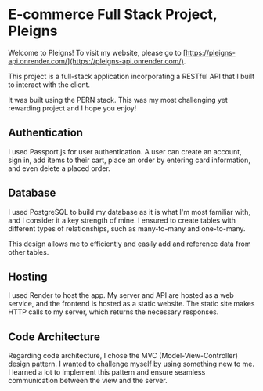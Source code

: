 # E-commerce Full Stack Project, Pleigns

Welcome to Pleigns! To visit my website, please go to [https://pleigns-api.onrender.com/](https://pleigns-api.onrender.com/).

This project is a full-stack application incorporating a RESTful API that I built to interact with the client.

It was built using the PERN stack. This was my most challenging yet rewarding project and I hope you enjoy!


## Authentication
I used Passport.js for user authentication. A user can create an account, sign in, add items to their cart, place an order by entering card information, and even delete a placed order.

## Database
I used PostgreSQL to build my database as it is what I'm most familiar with, and I consider it a key strength of mine. I ensured to create tables with different types of relationships, such as many-to-many and one-to-many.

This design allows me to efficiently and easily add and reference data from other tables.


## Hosting
I used Render to host the app. My server and API are hosted as a web service, and the frontend is hosted as a static website. The static site makes HTTP calls to my server, which returns the necessary responses.


## Code Architecture
Regarding code architecture, I chose the MVC (Model-View-Controller) design pattern. I wanted to challenge myself by using something new to me. I learned a lot to implement this pattern and ensure seamless communication between the view and the server.
